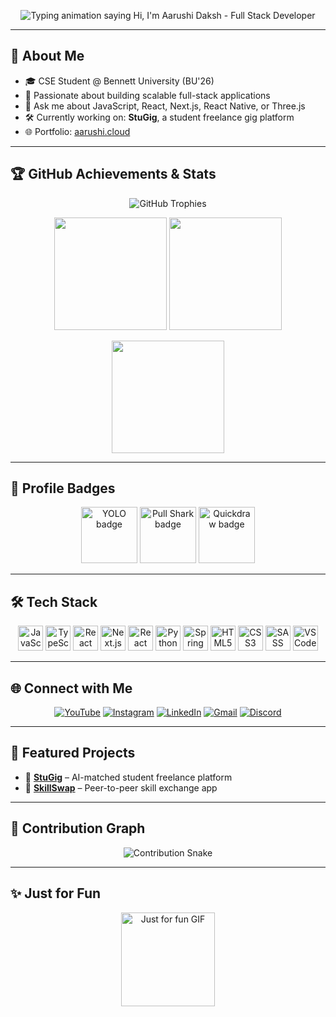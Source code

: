 <!-- 🌟 Professional GitHub Profile README for Aarushi Daksh -->

<!-- 🎉 Animated Typing Intro -->
<p align="center">
  <img src="https://readme-typing-svg.herokuapp.com?font=Fira+Code&size=24&duration=3000&pause=1000&color=F97316&center=true&vCenter=true&width=700&lines=Hi+There!+👋;I'm+Aarushi+Daksh;Full+Stack+Developer;Let's+Build+Something+Extraordinary!" alt="Typing animation saying Hi, I'm Aarushi Daksh - Full Stack Developer" />
</p>

---

## 🧠 About Me

- 🎓 CSE Student @ Bennett University (BU'26)
- 🚀 Passionate about building scalable full-stack applications
- 💬 Ask me about JavaScript, React, Next.js, React Native, or Three.js
- 🛠 Currently working on: **StuGig**, a student freelance gig platform
- 🌐 Portfolio: [aarushi.cloud](https://www.aarushi.cloud/)

---

## 🏆 GitHub Achievements & Stats

<p align="center">
  <!-- GitHub Trophies -->
  <img src="https://github-profile-trophy.vercel.app/?username=AarushiDaksh&theme=radical&no-bg=true&margin-w=15&margin-h=15" alt="GitHub Trophies" />
</p>

<p align="center">
  <!-- GitHub Stats -->
  <img src="https://github-readme-stats.vercel.app/api?username=AarushiDaksh&show_icons=true&theme=radical&include_all_commits=true&count_private=true" height="180" />
  <img src="https://github-readme-stats.vercel.app/api/top-langs/?username=AarushiDaksh&layout=compact&langs_count=6&theme=radical" height="180" />
</p>

<p align="center">
  <!-- GitHub Streak -->
  <img src="https://github-readme-streak-stats.herokuapp.com/?user=AarushiDaksh&theme=radical&border_radius=10" height="180" />
</p>

---

## 🏅 Profile Badges

<p align="center">
  <img src="https://github.githubassets.com/images/modules/profile/achievements/yolo-default.png" alt="YOLO badge" width="90" />
  <img src="https://github.githubassets.com/images/modules/profile/achievements/pull-shark-default.png" alt="Pull Shark badge" width="90" />
  <img src="https://github.githubassets.com/images/modules/profile/achievements/quickdraw-default.png" alt="Quickdraw badge" width="90" />
</p>

---

## 🛠 Tech Stack

<p align="center">
  <img src="https://cdn.jsdelivr.net/gh/devicons/devicon/icons/javascript/javascript-original.svg" height="40" alt="JavaScript" />
  <img src="https://cdn.jsdelivr.net/gh/devicons/devicon/icons/typescript/typescript-original.svg" height="40" alt="TypeScript" />
  <img src="https://cdn.jsdelivr.net/gh/devicons/devicon/icons/react/react-original.svg" height="40" alt="React" />
  <img src="https://cdn.jsdelivr.net/gh/devicons/devicon/icons/nextjs/nextjs-original.svg" height="40" alt="Next.js" />
  <img src="https://cdn.jsdelivr.net/gh/devicons/devicon/icons/react/react-original.svg" height="40" alt="React Native" />
  <img src="https://cdn.jsdelivr.net/gh/devicons/devicon/icons/python/python-original.svg" height="40" alt="Python" />
  <img src="https://cdn.jsdelivr.net/gh/devicons/devicon/icons/spring/spring-original.svg" height="40" alt="Spring Boot" />
  <img src="https://cdn.jsdelivr.net/gh/devicons/devicon/icons/html5/html5-original.svg" height="40" alt="HTML5" />
  <img src="https://cdn.jsdelivr.net/gh/devicons/devicon/icons/css3/css3-original.svg" height="40" alt="CSS3" />
  <img src="https://cdn.jsdelivr.net/gh/devicons/devicon/icons/sass/sass-original.svg" height="40" alt="SASS" />
  <img src="https://cdn.jsdelivr.net/gh/devicons/devicon/icons/vscode/vscode-original.svg" height="40" alt="VSCode" />
</p>

---

## 🌐 Connect with Me

<p align="center">
  <a href="#"><img src="https://img.shields.io/badge/YouTube-%23FF0000.svg?style=for-the-badge&logo=YouTube&logoColor=white" alt="YouTube" /></a>
  <a href="#"><img src="https://img.shields.io/badge/Instagram-%23E4405F.svg?style=for-the-badge&logo=Instagram&logoColor=white" alt="Instagram" /></a>
  <a href="#"><img src="https://img.shields.io/badge/LinkedIn-%230077B5.svg?style=for-the-badge&logo=LinkedIn&logoColor=white" alt="LinkedIn" /></a>
  <a href="#"><img src="https://img.shields.io/badge/Gmail-D14836?style=for-the-badge&logo=gmail&logoColor=white" alt="Gmail" /></a>
  <a href="#"><img src="https://img.shields.io/badge/Discord-%237289DA.svg?style=for-the-badge&logo=discord&logoColor=white" alt="Discord" /></a>
</p>

---

## 🚀 Featured Projects

- 🎯 [**StuGig**](https://stu-gig.vercel.app) – AI-matched student freelance platform  
- 🤝 [**SkillSwap**](https://skill-swap-fawn.vercel.app) – Peer-to-peer skill exchange app  

---

## 🐍 Contribution Graph

<p align="center">
  <img src="https://raw.githubusercontent.com/AarushiDaksh/AarushiDaksh/output/snake.svg" alt="Contribution Snake" />
</p>

---

## ✨ Just for Fun

<p align="center">
  <img src="https://i.imgflip.com/65efzo.gif" height="150" alt="Just for fun GIF" />
</p>
